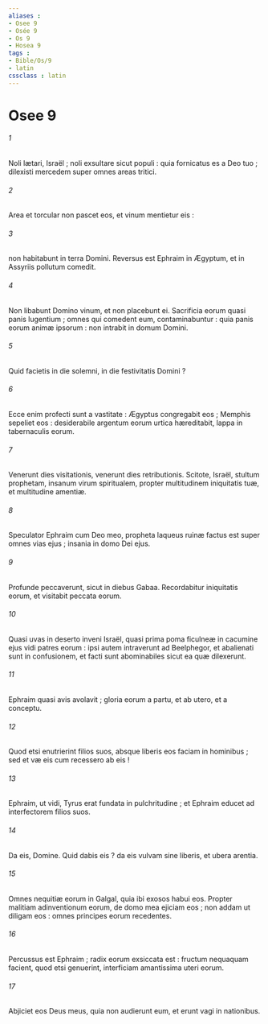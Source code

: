 ```yaml
---
aliases : 
- Osee 9
- Osée 9
- Os 9
- Hosea 9
tags : 
- Bible/Os/9
- latin
cssclass : latin
---
```


# Osee 9

###### 1
Noli lætari, Israël ; noli exsultare sicut populi : quia fornicatus es a Deo tuo ; dilexisti mercedem super omnes areas tritici.
###### 2
Area et torcular non pascet eos, et vinum mentietur eis :
###### 3
non habitabunt in terra Domini. Reversus est Ephraim in Ægyptum, et in Assyriis pollutum comedit.
###### 4
Non libabunt Domino vinum, et non placebunt ei. Sacrificia eorum quasi panis lugentium ; omnes qui comedent eum, contaminabuntur : quia panis eorum animæ ipsorum : non intrabit in domum Domini.
###### 5
Quid facietis in die solemni, in die festivitatis Domini ?
###### 6
Ecce enim profecti sunt a vastitate : Ægyptus congregabit eos ; Memphis sepeliet eos : desiderabile argentum eorum urtica hæreditabit, lappa in tabernaculis eorum.
###### 7
Venerunt dies visitationis, venerunt dies retributionis. Scitote, Israël, stultum prophetam, insanum virum spiritualem, propter multitudinem iniquitatis tuæ, et multitudine amentiæ.
###### 8
Speculator Ephraim cum Deo meo, propheta laqueus ruinæ factus est super omnes vias ejus ; insania in domo Dei ejus.
###### 9
Profunde peccaverunt, sicut in diebus Gabaa. Recordabitur iniquitatis eorum, et visitabit peccata eorum.
###### 10
Quasi uvas in deserto inveni Israël, quasi prima poma ficulneæ in cacumine ejus vidi patres eorum : ipsi autem intraverunt ad Beelphegor, et abalienati sunt in confusionem, et facti sunt abominabiles sicut ea quæ dilexerunt.
###### 11
Ephraim quasi avis avolavit ; gloria eorum a partu, et ab utero, et a conceptu.
###### 12
Quod etsi enutrierint filios suos, absque liberis eos faciam in hominibus ; sed et væ eis cum recessero ab eis !
###### 13
Ephraim, ut vidi, Tyrus erat fundata in pulchritudine ; et Ephraim educet ad interfectorem filios suos.
###### 14
Da eis, Domine. Quid dabis eis ? da eis vulvam sine liberis, et ubera arentia.
###### 15
Omnes nequitiæ eorum in Galgal, quia ibi exosos habui eos. Propter malitiam adinventionum eorum, de domo mea ejiciam eos ; non addam ut diligam eos : omnes principes eorum recedentes.
###### 16
Percussus est Ephraim ; radix eorum exsiccata est : fructum nequaquam facient, quod etsi genuerint, interficiam amantissima uteri eorum.
###### 17
Abjiciet eos Deus meus, quia non audierunt eum, et erunt vagi in nationibus.
